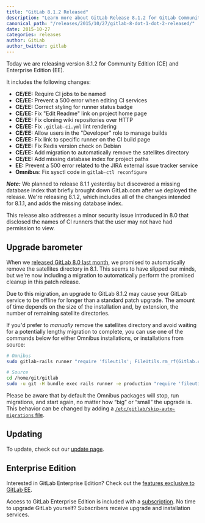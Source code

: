 ```yaml
---
title: "GitLab 8.1.2 Released"
description: "Learn more about GitLab Release 8.1.2 for GitLab Community Edition (CE) and Enterprise Edition (EE)"
canonical_path: "/releases/2015/10/27/gitlab-8-dot-1-dot-2-released/"
date: 2015-10-27
categories: releases
author: GitLab
author_twitter: gitlab
---
```


Today we are releasing version 8.1.2 for Community Edition (CE) and Enterprise
Edition (EE).

It includes the following changes:

- **CE/EE:** Require CI jobs to be named
- **CE/EE:** Prevent a 500 error when editing CI services
- **CE/EE:** Correct styling for runner status badge
- **CE/EE:** Fix "Edit Readme" link on project home page
- **CE/EE:** Fix cloning wiki repositories over HTTP
- **CE/EE:** Fix `.gitlab-ci.yml` lint rendering
- **CE/EE:** Allow users in the "Developer" role to manage builds
- **CE/EE:** Fix link to specific runner on the CI build page
- **CE/EE:** Fix Redis version check on Debian
- **CE/EE:** Add migration to automatically remove the satellites directory
- **CE/EE:** Add missing database index for project paths
- **EE:** Prevent a 500 error related to the JIRA external issue tracker service
- **Omnibus**: Fix sysctl code in `gitlab-ctl reconfigure`

<!-- more -->

***Note:*** We planned to release 8.1.1 yesterday but discovered a missing
database index that briefly brought down GitLab.com after we deployed the
release. We're releasing 8.1.2, which includes all of the changes intended for
8.1.1, and adds the missing database index.

This release also addresses a minor security issue introduced in 8.0 that
disclosed the names of CI runners that the user may not have had permission to
view.

## Upgrade barometer

When we [released GitLab 8.0 last month], we promised to automatically remove
the satellites directory in 8.1. This seems to have slipped our minds, but we're
now including a migration to automatically perform the promised cleanup in this
patch release.

Due to this migration, an upgrade to GitLab 8.1.2 may cause your GitLab service
to be offline for longer than a standard patch upgrade. The amount of time
depends on the size of the installation and, by extension, the number of
remaining satellite directories.

If you'd prefer to *manually* remove the satellites directory and avoid waiting
for a potentially lengthy migration to complete, you can use one of the commands
below for either Omnibus installations, or installations from source:

```bash
# Omnibus
sudo gitlab-rails runner "require 'fileutils'; FileUtils.rm_rf(Gitlab.config.satellites.path)"

# Source
cd /home/git/gitlab
sudo -u git -H bundle exec rails runner -e production "require 'fileutils'; FileUtils.rm_rf(Gitlab.config.satellites.path)"
```

Please be aware that by default the Omnibus packages will stop, run migrations,
and start again, no matter how “big” or “small” the upgrade is. This behavior
can be changed by adding a [`/etc/gitlab/skip-auto-migrations`
file](http://doc.gitlab.com/omnibus/update/README.html).

[released GitLab 8.0 last month]: /releases/2015/09/22/gitlab-8-0-released/

## Updating

To update, check out our [update page](/update/).

## Enterprise Edition

Interested in GitLab Enterprise Edition?
Check out the [features exclusive to GitLab EE](/features/#enterprise).

Access to GitLab Enterprise Edition is included with a [subscription](http://www.gitlab.com/pricing).
No time to upgrade GitLab yourself?
Subscribers receive upgrade and installation services.

